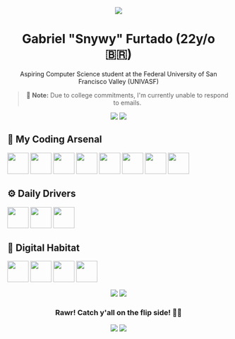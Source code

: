 <div align="center">

![](https://github.com/gfcleao/gfcleao/assets/126573238/84a50a78-8213-4fcb-91dd-889820b83740)

# Gabriel "Snywy" Furtado (22y/o 🇧🇷)

Aspiring Computer Science student at the Federal University of San Francisco Valley (UNIVASF)

> 📧 **Note:** Due to college commitments, I'm currently unable to respond to emails.

![](https://github-readme-stats.vercel.app/api?username=realsnywy&show_icons=true&theme=discord_old_blurple)
![](https://github-readme-stats.vercel.app/api/top-langs/?username=realsnywy&layout=compact&theme=discord_old_blurple)

</div>

## 🧠 My Coding Arsenal

<img src="https://cdn.jsdelivr.net/gh/devicons/devicon/icons/bootstrap/bootstrap-original.svg" width="48"/> <img src="https://cdn.jsdelivr.net/gh/devicons/devicon/icons/c/c-original.svg" width="48"/> <img src="https://cdn.jsdelivr.net/gh/devicons/devicon/icons/css3/css3-original.svg" width="48"/> <img src="https://cdn.jsdelivr.net/gh/devicons/devicon/icons/html5/html5-original.svg" width="48"/> <img src="https://cdn.jsdelivr.net/gh/devicons/devicon/icons/java/java-original.svg" width="48"/> <img src="https://cdn.jsdelivr.net/gh/devicons/devicon/icons/lua/lua-original.svg" width="48"/> <img src="https://cdn.jsdelivr.net/gh/devicons/devicon/icons/mariadb/mariadb-original.svg" width="48"/> <img src="https://cdn.jsdelivr.net/gh/devicons/devicon/icons/python/python-original.svg" width="48"/>

## ⚙ Daily Drivers

<img src="https://cdn.jsdelivr.net/gh/devicons/devicon/icons/neovim/neovim-original.svg" width="48"/> <img src="https://cdn.jsdelivr.net/gh/devicons/devicon/icons/vscode/vscode-original.svg" width="48"/> <img src="https://cdn.jsdelivr.net/gh/devicons/devicon/icons/unity/unity-original.svg" width="48"/>

## 💾 Digital Habitat
<img src="https://cdn.jsdelivr.net/gh/devicons/devicon/icons/android/android-original.svg" width="48"/> <img src="https://cdn.jsdelivr.net/gh/devicons/devicon/icons/archlinux/archlinux-original.svg" width="48"/> <img src="https://cdn.jsdelivr.net/gh/devicons/devicon/icons/raspberrypi/raspberrypi-original.svg" width="48"/> <img src="https://cdn.jsdelivr.net/gh/devicons/devicon/icons/windows11/windows11-original.svg" width="48"/>

<div align="center">

![](https://spotify-recently-played-readme.vercel.app/api?user=snyverbr&count=1&unique=false)
![](https://discord-readme-badge.vercel.app/api?id=272796106595893249)

### Rawr! Catch y'all on the flip side! 👋🏻

[![](https://img.shields.io/badge/LinkedIn-0077B5?style=flat&logo=linkedin&logoColor=white)](https://www.linkedin.com/in/gfcleao/)
[![](https://img.shields.io/badge/Facebook-1877F2?style=flat&logo=facebook&logoColor=white)](https://www.facebook.com/gfcleao/)

</div>
